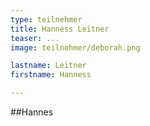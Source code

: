 ```yaml
---
type: teilnehmer
title: Hanness Leitner
teaser: ...
image: teilnehmer/deborah.png

lastname: Leitner
firstname: Hanness

---
```


##Hannes

